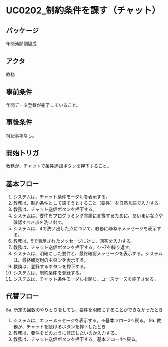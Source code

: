 # UC0202_制約条件を課す（チャット）

## パッケージ
年間時間割編成

## アクタ
教務

## 事前条件
年間データ登録が完了していること。

## 事後条件
特記事項なし。

## 開始トリガ
教務が、チャットで条件追加ボタンを押下すること。

## 基本フロー
1. システムは、チャット条件モーダルを表示する。
2. 教務は、制約条件として課そうとすること（要件）を自然言語で入力する。
3. 教務は、チャット送信ボタンを押下する。
4. システムは、要件をプログラミング言語に変換するために、あいまいな点や確認すべき点を洗い出す。
5. システムは、4で洗い出した点について、教務に尋ねるメッセージを表示する。
6. 教務は、5で表示されたメッセージに対し、回答を入力する。
7. 教務は、チャット送信ボタンを押下する。4〜7を繰り返す。
8. システムは、明確にした要件と、最終確認メッセージを表示する。システムは、最終確認用のボタンを表示する。
9. 教務は、登録するボタンを押下する。
10. システムは、制約条件を登録する。
11. システムは、チャット条件モーダルを閉じ、ユースケースを終了させる。

## 代替フロー
8a. 所定の回数のやりとりをしても、要件を明確にすることができなかったとき
1. システムは、エラーメッセージを表示する。→基本フロー2へ戻る。
9a. 教務が、チャットを続けるボタンを押下したとき
1. 教務は、要件をどのように修正したいのか入力する。
2. 教務は、チャット送信ボタンを押下する。基本フロー4へ戻る。